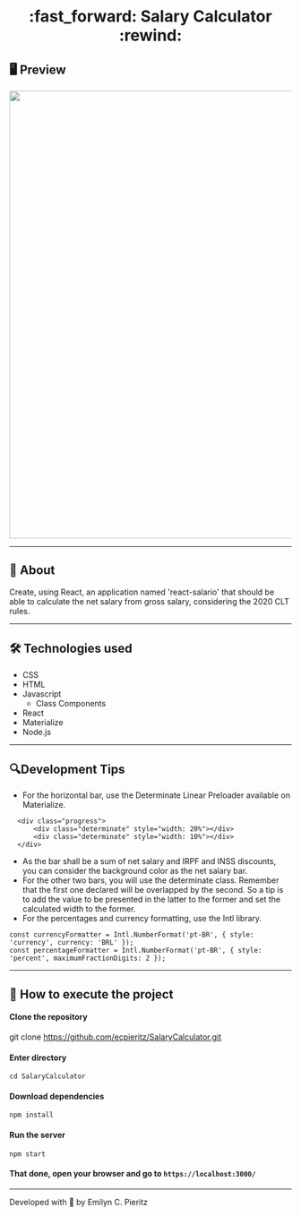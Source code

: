 <h1 align = "center"> :fast_forward: Salary Calculator :rewind: </h1>

## 🖥 Preview
<p align = "center">
  <img src = "https://raw.githubusercontent.com/ecpieritz/SalaryCalculator/master/public/img/salary-calculator-print.jpg" width = "800">
</p>

---

## 📖 About
<p>Create, using React, an application named 'react-salario' that should be able to calculate the net salary from gross salary, considering the 2020 CLT rules.</p>

---

## 🛠 Technologies used
- CSS
- HTML
- Javascript
  - Class Components
- React
- Materialize
- Node.js

---

## 🔍Development Tips
- For the horizontal bar, use the Determinate Linear Preloader available on Materialize.

```
  <div class="progress">
      <div class="determinate" style="width: 20%"></div>
      <div class="determinate" style="width: 10%"></div>
  </div>
```

- As the bar shall be a sum of net salary and IRPF and INSS discounts, you can consider the background color as the net salary bar.
- For the other two bars, you will use the determinate class. Remember that the first one declared will be overlapped by the second. So a tip is to add the value to be presented in the latter to the former and set the calculated width to the former.
- For the percentages and currency formatting, use the Intl library.

```
const currencyFormatter = Intl.NumberFormat('pt-BR', { style: 'currency', currency: 'BRL' });
const percentageFormatter = Intl.NumberFormat('pt-BR', { style: 'percent', maximumFractionDigits: 2 });
```

---

## 🚀 How to execute the project
#### Clone the repository
git clone https://github.com/ecpieritz/SalaryCalculator.git

#### Enter directory
`cd SalaryCalculator`

#### Download dependencies
`npm install`

#### Run the server
`npm start`

#### That done, open your browser and go to `https://localhost:3000/`

---
Developed with 💙 by Emilyn C. Pieritz
